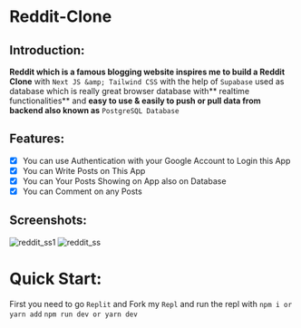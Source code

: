 # Reddit-Clone

## Introduction:

**Reddit which is a famous blogging website inspires me to build a Reddit Clone** with `Next JS &amp; Tailwind CSS` with the help of `Supabase` used as database which is really great browser database with** realtime functionalities** and **easy to use & easily to push or pull data from backend also known as** `PostgreSQL Database`

## Features:
- [x] You can use Authentication with your Google Account to Login this App
- [x] You can Write Posts on This App
- [x] You can Your Posts Showing on App also on Database
- [x] You can Comment on any Posts

## Screenshots:

![reddit_ss1](https://user-images.githubusercontent.com/52501040/187036576-90fe2e7e-4494-4493-97eb-81324eff8605.PNG)
![reddit_ss](https://user-images.githubusercontent.com/52501040/187036579-35ee49b3-2cd5-4949-8abc-9902f831f874.PNG)

# Quick Start:
First you need to go `Replit` and Fork my `Repl` and run the repl with
``` npm i or yarn add ```
``` npm run dev or yarn dev ```
